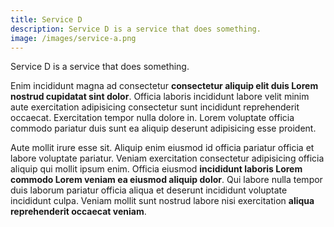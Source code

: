 ```yaml
---
title: Service D
description: Service D is a service that does something.
image: /images/service-a.png
---
```


Service D is a service that does something.

Enim incididunt magna ad consectetur **consectetur aliquip elit duis Lorem nostrud cupidatat sint dolor**. Officia laboris incididunt labore velit minim aute exercitation adipisicing consectetur sunt incididunt reprehenderit occaecat. Exercitation tempor nulla dolore in. Lorem voluptate officia commodo pariatur duis sunt ea aliquip deserunt adipisicing esse proident.

Aute mollit irure esse sit. Aliquip enim eiusmod id officia pariatur officia et labore voluptate pariatur. Veniam exercitation consectetur adipisicing officia aliquip qui mollit ipsum enim. Officia eiusmod **incididunt laboris Lorem commodo Lorem veniam ea eiusmod aliquip dolor**. Qui labore nulla tempor duis laborum pariatur officia aliqua et deserunt incididunt voluptate incididunt culpa. Veniam mollit sunt nostrud labore nisi exercitation **aliqua reprehenderit occaecat veniam**.